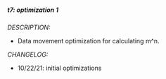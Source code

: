 ##### t7: optimization 1

_DESCRIPTION:_
- Data movement optimization for calculating m^n.

_CHANGELOG:_
- 10/22/21: initial optimizations
